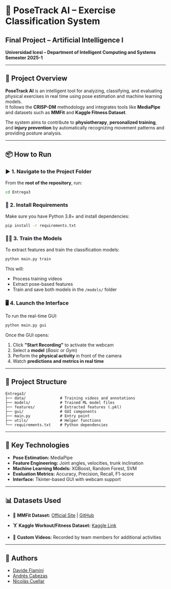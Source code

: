 # 🧠 PoseTrack AI – Exercise Classification System

## Final Project – Artificial Intelligence I

**Universidad Icesi – Department of Intelligent Computing and Systems**  
**Semester 2025-1**

---

## 🎯 Project Overview

**PoseTrack AI** is an intelligent tool for analyzing, classifying, and evaluating physical exercises in real time using pose estimation and machine learning models.  
It follows the **CRISP-DM** methodology and integrates tools like **MediaPipe** and datasets such as **MMFit** and **Kaggle Fitness Dataset**.

The system aims to contribute to **physiotherapy**, **personalized training**, and **injury prevention** by automatically recognizing movement patterns and providing posture analysis.

---

## 📦 How to Run

### ▶️ 1. Navigate to the Project Folder

From the **root of the repository**, run:

```bash
cd Entrega3
````

### 🧠 2. Install Requirements

Make sure you have Python 3.8+ and install dependencies:

```bash
pip install -r requirements.txt
```

### 🏋️‍♂️ 3. Train the Models

To extract features and train the classification models:

```bash
python main.py train
```

This will:

* Process training videos
* Extract pose-based features
* Train and save both models in the `/models/` folder

### 🖥 4. Launch the Interface

To run the real-time GUI:

```bash
python main.py gui
```

Once the GUI opens:

1. Click **"Start Recording"** to activate the webcam
2. Select a **model** (*Basic* or *Gym*)
3. Perform the **physical activity** in front of the camera
4. Watch **predictions and metrics in real time**

---

## 📂 Project Structure

```
Entrega3/
├── data/               # Training videos and annotations
├── models/             # Trained ML model files
├── features/           # Extracted features (.pkl)
├── gui/                # GUI components
├── main.py             # Entry point
├── utils/              # Helper functions
└── requirements.txt    # Python dependencies
```

---

## 🧠 Key Technologies

* **Pose Estimation:** MediaPipe
* **Feature Engineering:** Joint angles, velocities, trunk inclination
* **Machine Learning Models:** XGBoost, Random Forest, SVM
* **Evaluation Metrics:** Accuracy, Precision, Recall, F1-score
* **Interface:** Tkinter-based GUI with webcam support

---

## 📊 Datasets Used

* 🧘 **MMFit Dataset:**
  [Official Site](https://mmfit.github.io) | [GitHub](https://github.com/KDMStromback/mm-fit)

* 🏋️ **Kaggle Workout/Fitness Dataset:**
  [Kaggle Link](https://www.kaggle.com/datasets/hasyimabdillah/workoutfitness-video)

* 🎥 **Custom Videos:**
  Recorded by team members for additional activities

---

## 👥 Authors

* [Davide Flamini](https://github.com/davidone007)
* [Andrés Cabezas](https://github.com/andrescabezas26)
* [Nicolás Cuellar](https://github.com/Nicolas-CM)
